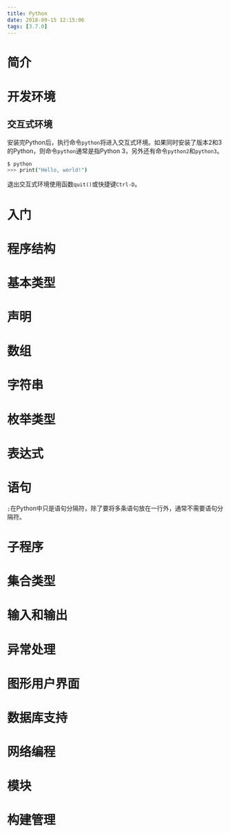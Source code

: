```yaml
---
title: Python
date: 2018-09-15 12:15:06
tags: [3.7.0]
---
```


# 简介

# 开发环境

## 交互式环境

安装完Python后，执行命令`python`将进入交互式环境。如果同时安装了版本2和3的Python，则命令`python`通常是指Python 3，另外还有命令`python2`和`python3`。

```bash
$ python
>>> print("Hello, world!")
```

退出交互式环境使用函数`quit()`或快捷键`Ctrl-D`。

# 入门

# 程序结构

# 基本类型

# 声明

# 数组

# 字符串

# 枚举类型

# 表达式

# 语句

`;`在Python中只是语句分隔符，除了要将多条语句放在一行外，通常不需要语句分隔符。

# 子程序

# 集合类型

# 输入和输出

# 异常处理

# 图形用户界面

# 数据库支持

# 网络编程

# 模块

# 构建管理